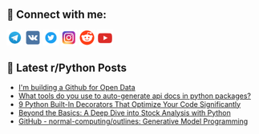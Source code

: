 ## 🔎 Connect with me:
[<img src="https://github.com/bullbesh/bullbesh/blob/main/images/Telegram.png" width="32" height="32" />](https://t.me/bullbesh)
[<img src="https://github.com/bullbesh/bullbesh/blob/main/images/VK.png" width="32" height="32" />](https://vk.com/bullbesh)
[<img src="https://github.com/bullbesh/bullbesh/blob/main/images/Twitter.png" width="32" height="32" />](https://twitter.com/bullbesh1)
[<img src="https://github.com/bullbesh/bullbesh/blob/main/images/Instagram.png" width="32" height="32" />](https://www.instagram.com/bullbesh)
[<img src="https://github.com/bullbesh/bullbesh/blob/main/images/Reddit.png" width="32" height="32" />](https://www.reddit.com/user/bullbesh)
[<img src="https://github.com/bullbesh/bullbesh/blob/main/images/YouTube.png" width="32" height="32" />](https://www.youtube.com/channel/UCtfjRs6uzgq5mfm8S06WTcg)

## 📕 Latest r/Python Posts
<!-- BLOG-POST-LIST:START -->
- [I&#39;m building a Github for Open Data](https://www.reddit.com/r/Python/comments/15y1p65/im_building_a_github_for_open_data/)
- [What tools do you use to auto-generate api docs in python packages?](https://www.reddit.com/r/Python/comments/15y03m7/what_tools_do_you_use_to_autogenerate_api_docs_in/)
- [9 Python Built-In Decorators That Optimize Your Code Significantly](https://www.reddit.com/r/Python/comments/15xzi1e/9_python_builtin_decorators_that_optimize_your/)
- [Beyond the Basics: A Deep Dive into Stock Analysis with Python](https://www.reddit.com/r/Python/comments/15xygd1/beyond_the_basics_a_deep_dive_into_stock_analysis/)
- [GitHub - normal-computing/outlines: Generative Model Programming](https://www.reddit.com/r/Python/comments/15xx0tz/github_normalcomputingoutlines_generative_model/)
<!-- BLOG-POST-LIST:END -->
